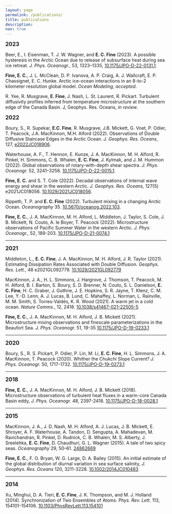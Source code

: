```yaml
---
layout: page
permalink: /publications/
title: publications
description:
nav: true
---
```

<big><b>2023</b></big>

Beer, E., I. Eisenman, T. J. W. Wagner, and <b>E. C. Fine</b> (2023). A possible hysteresis in the Arctic Ocean due to release of subsurface heat during sea ice retreat. <i>J. Phys. Oceanogr.</i>, 53, 1323–1335, <a href="https://doi.org/10.1175/JPO-D-22-0131.1.">10.1175/JPO-D-22-0131.1</a>.

<b>Fine, E. C.</b>, J. L. McClean, D. P. Ivanova, A. P. Craig, A. J. Wallcraft, E. P. Chassignet, E. C. Hunke. Arctic ice-ocean interactions in an 8-to-2 kilometer resolution global model. <i>Ocean Modeling, accepted</i>.

R. Yee, R. Musgrave, <b>E. Fine</b>, J. Nash, L. St. Laurent, R. Pickart. Turbulent diffusivity profiles inferred from temperature microstructure at the southern edge of the Canada Basin. J, Geophys. Res. Oceans, <i>in review</i>.

<big><b>2022</b></big>

Boury, S., R. Supekar, <b>E.C. Fine</b>, R. Musgrave, J.B. Mickett, G. Voet, P. Odier, T. Peacock, J.A. MacKinnon, M.H. Alford (2022). Observations of Double Diffusive Staircase Edges in the Arctic Ocean. <i>J. Geophys. Res. Oceans</i>, 127, <a href="https://doi.org/10.1029/2022JC018906">e2022JC018906</a>.

Waterhouse, A. F., T. Hennon, E. Kunze, J. A. MacKinnon, M. H. Alford, R. Pinkel, H. Simmons, C. B. Whalen, <b>E. C. Fine</b>, J. Kylmak, and J. M. Hummon (2022). Global observations of rotary-with-depth shear spectra. <i>J. Phys. Oceanogr.</i> 52, 3241–3258. <a href="https://doi.org/ 10.1175/JPO-D-22-0015.1">10.1175/JPO-D-22-0015.1</a>.

<b>Fine, E. C.</b> and S. T. Cole (2022). Decadal observations of internal wave energy and shear in the western Arctic. <i>J. Geophys. Res. Oceans,</i> 127(5) e2021JC018056. <a href="https://doi.org/10.1029/2021JC018056">10.1029/2021JC018056</a>.

Rippeth, T. P. and <b>E. C. Fine</b> (2022). Turbulent mixing in a changing Arctic Ocean. <i>Oceanography</i> 35. <a href="https://doi.org/10.5670/oceanog.2022.103">10.5670/oceanog.2022.103</a>.

<b>Fine, E. C.</b>, J. A. MacKinnon, M. H. Alford, L. Middleton, J. Taylor, S. Cole, J. B. Mickett, N. Couto, A. le Boyer, T. Peacock (2022). Microstructure observations of Pacific Summer Water in the western Arctic. <i>J. Phys. Oceanogr.,</i> 52, 189-203. <a href="https://doi.org/10.1175/JPO-D-21-0074.1">10.1175/JPO-D-21-0074.1</a>
<hr>
<big><b>2021</b></big>

Middleton, L., <b>E. C. Fine</b>, J. A. MacKinnon, M. H. Alford, J. R. Taylor (2021). Estimating Dissipation Rates Associated with Double Diffusion. <i>Geophys. Res. Lett.</i>, 48 e2021GL092779. <a href="https://doi.org/10.1029/2021GL092779">10.1029/2021GL092779</a>

MacKinnon, J. A., H. L. Simmons, J. Hargrove, J. Thomson, T. Peacock, M. H. Alford, B. I. Barton, S. Boury, S. D. Brenner, N. Couto, S. L. Danielson, <b>E. C. Fine</b>, H. C. Graber, J. Guthrie, J. E. Hopkins, S. R. Jayne, T. Klenz, C. M. Lee, Y.-D. Lenn, A. J. Lucas, B. Lund, C. Mahaffey, L. Norman, L. Rainville, M. M. Smith, S. Torres-Valdés, K. R. Wood (2021). A warm jet in a cold ocean. <i>Nature Comms.</i>, 12, 2418. <a href="https://doi.org/10.1038/s41467-021-22505-5">10.1038/s41467-021-22505-5</a>


<b>Fine, E. C.</b>, J. A. MacKinnon, M. H. Alford, J. B. Mickett (2021). Microstructure mixing observations and finescale parameterizations in the Beaufort Sea. <i>J. Phys. Oceanogr.</i> 51, 19-35 <a href="https://doi.org/10.1175/JPO-D-19-0233.1">10.1175/JPO-D-19-0233.1</a>
<hr>
<big><b>2020</b></big>

Boury, S., R. S. Pickart, P. Odier, P. Lin, M. Li, <b>E. C. Fine</b>, H. L. Simmons, J. A. MacKinnon, T. Peacock (2020). Whither the Chukchi Slope Current? <i>J. Phys. Oceanogr.</i> 50, 1717-1732. <a href="https://doi.org/10.1175/JPO-D-19-0273.1">10.1175/JPO-D-19-0273.1</a>
<hr>
<big><b>2018</b></big>

<b>Fine, E. C.</b>, J. A. MacKinnon, M. H. Alford, J. B. Mickett (2018). Microstructure observations of turbulent heat fluxes in a warm-core Canada Basin eddy, <i>J. Phys. Oceanogr.</i> 48, 2397-2418. <a href="https://doi.org/10.1175/JPO-D-18-0028.1">10.1175/JPO-D-18-0028.1</a>
<hr>
<big><b>2015</b></big>

MacKinnon, J. A., J. D. Nash, M. H. Alford, A. J. Lucas, J. B. Mickett, E. Shroyer, A. F. Waterhouse, A. Tandon, D. Sengupta, A. Mahadevan, M. Ravichandran, R. Pinkel, D. Rudnick, C. B. Whalen, M. S. Alberty, J. Sreelehka, <b>E. C. Fine</b>, D. Chaudhuri, G. L. Wagner (2015). A tale of two spicy seas. <i>Oceanography</i> 29, 50–61. <a href="http://www.jstor.org/stable/24862669">24862669</a>


<b>Fine, E. C.</b>, F. O. Bryan, W. G. Large, D. A. Bailey (2015). An initial estimate of the global distribution of diurnal variation in sea surface salinity, <i>J. Geophys. Res. Oceans</i> 120, 3211-3228. <a href="https://doi.org/10.1002/2014JC010483">10.1002/2014JC010483</a>
<hr>
<big><b>2014</b></big>

Xu, Minghui, D. A. Tieri, <b>E. C. Fine</b>, J. K. Thompson, and M. J. Holland (2014). Synchronization of Two Ensembles of Atoms. <i>Phys. Rev. Lett.</i> 113, 154101-154106. <a href="https://doi.org/10.1103/PhysRevLett.113.154101">10.1103/PhysRevLett.113.154101</a>
